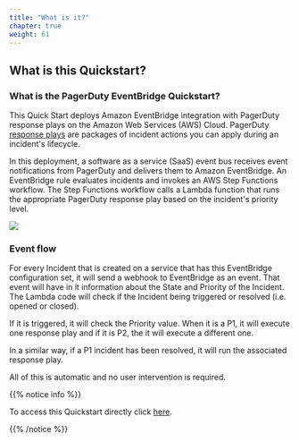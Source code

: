 ```yaml
---
title: "What is it?"
chapter: true
weight: 61
---
```


## What is this Quickstart?

### What is the PagerDuty EventBridge Quickstart?

This Quick Start deploys Amazon EventBridge integration with PagerDuty response plays on the Amazon Web Services (AWS) Cloud. PagerDuty [response plays](https://support.pagerduty.com/docs/response-automation) are packages of incident actions you can apply during an incident's lifecycle.

In this deployment, a software as a service (SaaS) event bus receives event notifications from PagerDuty and delivers them to Amazon EventBridge. An EventBridge rule evaluates incidents and invokes an AWS Step Functions workflow. The Step Functions workflow calls a Lambda function that runs the appropriate PagerDuty response play based on the incident's priority level.

![](/images/quickstart_diagram.png)

### Event flow

For every Incident that is created on a service that has this EventBridge configuration set, it will send a webhook to EventBridge as an event. That event will have in it information about the State and Priority of the Incident. The Lambda code will check if the Incident being triggered or resolved (i.e. opened or closed).

If it is triggered, it will check the Priority value. When it is a P1, it will execute one response play and if it is P2, the it will execute a different one. 

In a similar way, if a P1 incident has been resolved, it will run the associated response play.

All of this is automatic and no user intervention is required.

{{% notice info %}}

To access this Quickstart directly click [here](https://aws.amazon.com/quickstart/eventbridge/pagerduty-response-play/).

{{% /notice %}}